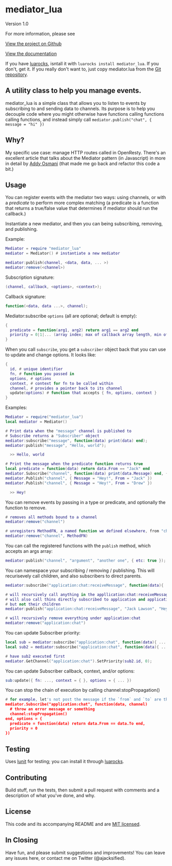 mediator\_lua
===========

Version 1.0

For more information, please see 

[View the project on Github](https://github.com/OlivineLabs/mediator_lua)

[View the documentation](http://olivinelabs.com/mediator_lua)

If you have [luarocks](http://luarocks.org), isntall it with `luarocks install mediator_lua`.
If you don't, get it. If you really don't want to, just copy mediator.lua from the 
[Git repository](https://github.com/OlivineLabs/mediator_lua).

A utility class to help you manage events.
------------------------------------------

mediator\_lua is a simple class that allows you to listen to events by subscribing to
and sending data to channels. Its purpose is to help you decouple code where you
might otherwise have functions calling functions calling functions, and instead
simply call `mediator.publish("chat", { message = "hi" })`

Why?
----

My specific use case: manage HTTP routes called in OpenResty. There's an excellent 
article that talks about the Mediator pattern (in Javascript) in more in detail by 
[Addy Osmani](http://addyosmani.com/largescalejavascript/#mediatorpattern)
(that made me go back and refactor this code a bit.)

Usage
-----

You can register events with the mediator two ways: using channels, or with a 
*predicate* to perform more complex matching (a predicate is a function that
returns a true/false value that determines if mediator should run the callback.) 

Instantiate a new mediator, and then you can being subscribing, removing, and publishing.

Example:

```lua
Mediator = require "mediator_lua"
mediator = Mediator() # instantiate a new mediator

mediator:publish(channel, <data, data, ... >)
mediator:remove(<channel>) 
```

Subscription signature:

```lua
(channel, callback, <options>, <context>);
```

Callback signature:

```lua
function(<data, data ...>, channel);
```

Mediator:subscribe `options` (all are optional; default is empty):


```lua
{
  predicate = function(arg1, arg2) return arg1 == arg2 end
  priority = 0|1|... (array index; max of callback array length, min of 0)
}
```

When you call `subscribe`, you get a `subscriber` object back that you can use to
update and change options. It looks like:


```lua
{
  id, # unique identifier
  fn, # function you passed in
  options, # options
  context, # context for fn to be called within
  channel, # provides a pointer back to its channel
  update(options) # function that accepts { fn, options, context }
}
```

Examples:


```lua
Mediator = require("mediator_lua")
local mediator = Mediator()

# Print data when the "message" channel is published to
# Subscribe returns a "Subscriber" object
mediator:subscribe("message", function(data) print(data) end);
mediator:publish("message", "Hello, world");

  >> Hello, world

# Print the message when the predicate function returns true
local predicate = function(data) return data.From == "Jack" end
mediator.Subscribe("channel", function(data) print(data.Message) end, { predicate = predicate });
mediator.Publish("channel", { Message = "Hey!", From = "Jack" })
mediator.Publish("channel", { Message = "Hey!", From = "Drew" })

  >> Hey!
```

You can remove events by passing in a type or predicate, and optionally the 
function to remove.


```lua
# removes all methods bound to a channel 
mediator:remove("channel")

# unregisters MethodFN, a named function we defined elsewhere, from "channel" 
mediator:remove("channel", MethodFN)
```

You can call the registered functions with the `publish` method, which accepts 
an args array:


```lua
mediator:publish("channel", "argument", "another one", { etc: true }); # args go on forever
```

You can namespace your subscribing / removing / publishing. This will recurisevely
call children, and also subscribers to direct parents.


```lua
mediator:subscribe("application:chat:receiveMessage", function(data){ ... })

# will recursively call anything in the appllication:chat:receiveMessage namespace 
# will also call thins directly subscribed to application and application:chat,
# but not their children
mediator:publish("application:chat:receiveMessage", "Jack Lawson", "Hey")

# will recursively remove everything under application:chat
mediator:remove("application:chat")
```

You can update Subscriber priority:


```lua
local sub = mediator:subscribe("application:chat", function(data){ ... })
local sub2 = mediator:subscribe("application:chat", function(data){ ... })

# have sub2 executed first
mediator.GetChannel("application:chat").SetPriority(sub2.id, 0);
```

You can update Subscriber callback, context, and/or options:


```lua
sub:update({ fn: ..., context = { }, options = { ... })
```

You can stop the chain of execution by calling channel:stopPropagation()


```lua
# for example, let's not post the message if the `from` and `to` are the same
mediator.Subscribe("application:chat", function(data, channel) 
  # throw an error message or something
  channel:stopPropagation()
end, options = {
  predicate = function(data) return data.From == data.To end,
  priority = 0
})
```


Testing
-------

Uses [lunit](http://www.nessie.de/mroth/lunit/) for testing; you can install it
through [luarocks](http://luarocks.org).

Contributing
------------

Build stuff, run the tests, then submit a pull request with comments and a
description of what you've done, and why.

License
-------
This code and its accompanying README and are 
[MIT licensed](http://www.opensource.org/licenses/mit-license.php). 


In Closing
----------
Have fun, and please submit suggestions and improvements! You can leave any 
issues here, or contact me on Twitter (@ajacksified).
